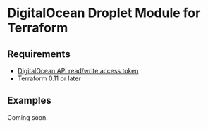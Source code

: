 # DigitalOcean Droplet Module for Terraform

## Requirements
* [DigitalOcean API read/write access token](https://cloud.digitalocean.com/settings/api/tokens)
* Terraform 0.11 or later

## Examples
Coming soon.
